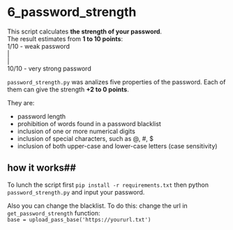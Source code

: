 # 6_password_strength 
  This script calculates **the strength of your password**.   
  The result estimates from __1 to 10 points__:  
1/10 - weak password  
|  
|  
10/10 - very strong password

`password_strength.py` was analizes  five properties of the password. Each of them can give the strength __+2 to 0 points__.

They are: 

* password length
* prohibition of words found in a password blacklist
* inclusion of one or more numerical digits
* inclusion of special characters, such as @, #, $
* inclusion of both upper-case and lower-case letters (case sensitivity)

## how it works##  
To lunch the script first `pip install -r requirements.txt` then python `password_strength.py` and input your password.  

Also you can change the blacklist.  To do this: 
  change the url in `get_password_strength` function:  
  `base = upload_pass_base('https://yoururl.txt')`
   
